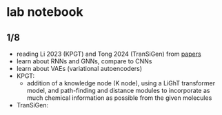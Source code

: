 # lab notebook
## 1/8
- reading Li 2023 (KPGT) and Tong 2024 (TranSiGen) from [papers](/papers)
- learn about RNNs and GNNs, compare to CNNs
- learn about VAEs (variational autoencoders)
- KPGT:
    - addition of a knowledge node (K node), using a LiGhT transformer model, and path-finding and distance modules to incorporate as much chemical information as possible from the given molecules
- TranSiGen: